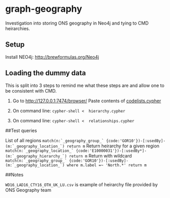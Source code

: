 graph-geography
================

Investigation into storing ONS geography in Neo4j and tying to CMD heirarchies.

## Setup

Install NEO4j: http://brewformulas.org/Neo4j

## Loading the dummy data
This is split into 3 steps to remind me what these steps are and allow one to be consistent with CMD.

1. Go to http://127.0.0.1:7474/browser/
        Paste contents of [codelists.cypher](/cypher-scripts/codelists.cypher)

2. On command line: `cypher-shell <  hierarchy.cypher`

3. On command line: `cypher-shell <  relationships.cypher`


##Test queries

List of all regions ``match(n:`_geography_group_` {code:'GOR10'})-[:usedBy]-(m:`_geography_location_`) return m``
Return heirarchy for a given region ``match(n:`_geography_location_` {code:'E10000031'})-[:usedBy*]-(m:`_geography_hierarchy_`) return m``
Return with wildcard ``match(n:`_geography_group_` {code:'GOR10'})-[:usedBy]-(m:`_geography_location_`) where m.label =~ 'North.*' return m``

##Notes

``WD16_LAD16_CTY16_OTH_UK_LU.csv`` is example of heirarchy file provided by ONS Geography team

